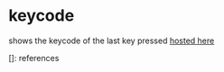# keycode

shows the keycode of the last key pressed [hosted here][gh-pages]

[]: references

[gh-pages]: https://botbrad.github.io/keycode/
